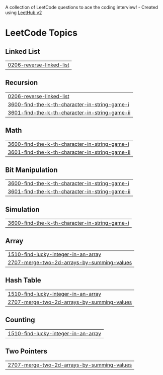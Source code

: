 A collection of LeetCode questions to ace the coding interview! - Created using [LeetHub v2](https://github.com/arunbhardwaj/LeetHub-2.0)
<!---LeetCode Topics Start-->
# LeetCode Topics
## Linked List
|  |
| ------- |
| [0206-reverse-linked-list](https://github.com/shivek-gandhi/DSA/tree/master/0206-reverse-linked-list) |
## Recursion
|  |
| ------- |
| [0206-reverse-linked-list](https://github.com/shivek-gandhi/DSA/tree/master/0206-reverse-linked-list) |
| [3600-find-the-k-th-character-in-string-game-i](https://github.com/shivek-gandhi/DSA/tree/master/3600-find-the-k-th-character-in-string-game-i) |
| [3601-find-the-k-th-character-in-string-game-ii](https://github.com/shivek-gandhi/DSA/tree/master/3601-find-the-k-th-character-in-string-game-ii) |
## Math
|  |
| ------- |
| [3600-find-the-k-th-character-in-string-game-i](https://github.com/shivek-gandhi/DSA/tree/master/3600-find-the-k-th-character-in-string-game-i) |
| [3601-find-the-k-th-character-in-string-game-ii](https://github.com/shivek-gandhi/DSA/tree/master/3601-find-the-k-th-character-in-string-game-ii) |
## Bit Manipulation
|  |
| ------- |
| [3600-find-the-k-th-character-in-string-game-i](https://github.com/shivek-gandhi/DSA/tree/master/3600-find-the-k-th-character-in-string-game-i) |
| [3601-find-the-k-th-character-in-string-game-ii](https://github.com/shivek-gandhi/DSA/tree/master/3601-find-the-k-th-character-in-string-game-ii) |
## Simulation
|  |
| ------- |
| [3600-find-the-k-th-character-in-string-game-i](https://github.com/shivek-gandhi/DSA/tree/master/3600-find-the-k-th-character-in-string-game-i) |
## Array
|  |
| ------- |
| [1510-find-lucky-integer-in-an-array](https://github.com/shivek-gandhi/DSA/tree/master/1510-find-lucky-integer-in-an-array) |
| [2707-merge-two-2d-arrays-by-summing-values](https://github.com/shivek-gandhi/DSA/tree/master/2707-merge-two-2d-arrays-by-summing-values) |
## Hash Table
|  |
| ------- |
| [1510-find-lucky-integer-in-an-array](https://github.com/shivek-gandhi/DSA/tree/master/1510-find-lucky-integer-in-an-array) |
| [2707-merge-two-2d-arrays-by-summing-values](https://github.com/shivek-gandhi/DSA/tree/master/2707-merge-two-2d-arrays-by-summing-values) |
## Counting
|  |
| ------- |
| [1510-find-lucky-integer-in-an-array](https://github.com/shivek-gandhi/DSA/tree/master/1510-find-lucky-integer-in-an-array) |
## Two Pointers
|  |
| ------- |
| [2707-merge-two-2d-arrays-by-summing-values](https://github.com/shivek-gandhi/DSA/tree/master/2707-merge-two-2d-arrays-by-summing-values) |
<!---LeetCode Topics End-->